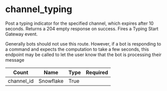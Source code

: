 # channel_typing 
Post a typing indicator for the specified channel, which expires after 10 seconds. Returns a 204 empty response on success. Fires a Typing Start Gateway event.

Generally bots should not use this route. However, if a bot is responding to a command and expects the computation to take a few seconds, this endpoint may be called to let the user know that the bot is processing their message

Count | Name | Type | Required        
----|----|----|----
channel_id | Snowflake | True

